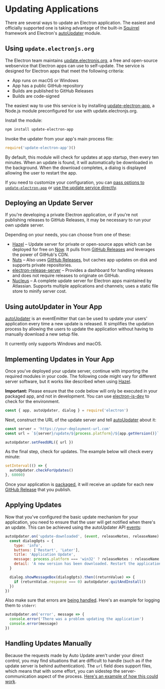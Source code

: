 # Updating Applications

There are several ways to update an Electron application. The easiest and
officially supported one is taking advantage of the built-in
[Squirrel](https://github.com/Squirrel) framework and
Electron's [autoUpdater](../api/auto-updater.md) module.

## Using `update.electronjs.org`

The Electron team maintains [update.electronjs.org], a free and open-source
webservice that Electron apps can use to self-update. The service is designed
for Electron apps that meet the following criteria:

- App runs on macOS or Windows
- App has a public GitHub repository
- Builds are published to GitHub Releases
- Builds are code-signed

The easiest way to use this service is by installing [update-electron-app],
a Node.js module preconfigured for use with update.electronjs.org.

Install the module:

```sh
npm install update-electron-app
```

Invoke the updater from your app's main process file:

```js
require('update-electron-app')()
```

By default, this module will check for updates at app startup, then every ten
minutes. When an update is found, it will automatically be downloaded in the background. When the download completes, a dialog is displayed allowing the user
to restart the app.

If you need to customize your configuration, you can
[pass options to `update-electron-app`][update-electron-app]
or
[use the update service directly][update.electronjs.org].

## Deploying an Update Server

If you're developing a private Electron application, or if you're not
publishing releases to GitHub Releases, it may be necessary to run your own
update server.

Depending on your needs, you can choose from one of these:

- [Hazel][hazel] – Update server for private or open-source apps which can be
deployed for free on [Now][now]. It pulls from [GitHub Releases][gh-releases]
and leverages the power of GitHub's CDN.
- [Nuts][nuts] – Also uses [GitHub Releases][gh-releases], but caches app
updates on disk and supports private repositories.
- [electron-release-server][electron-release-server] – Provides a dashboard for
handling releases and does not require releases to originate on GitHub.
- [Nucleus][nucleus] – A complete update server for Electron apps maintained by
Atlassian. Supports multiple applications and channels; uses a static file store
to minify server cost.

## Using autoUpdater in Your App
[autoUpdater](../api/auto-updater.md) is an eventEmitter that can be used to update your users' application every time a new update is released. It simplifies the updation process by allowing the users to update the application without having to manually download a new setup file.

It currently only supports Windows and macOS.

## Implementing Updates in Your App

Once you've deployed your update server, continue with importing the required
modules in your code. The following code might vary for different server
software, but it works like described when using
[Hazel](https://github.com/zeit/hazel).

**Important:** Please ensure that the code below will only be executed in
your packaged app, and not in development. You can use
[electron-is-dev](https://github.com/sindresorhus/electron-is-dev) to check for
the environment.

```javascript
const { app, autoUpdater, dialog } = require('electron')
```

Next, construct the URL of the update server and tell
[autoUpdater](../api/auto-updater.md) about it:

```javascript
const server = 'https://your-deployment-url.com'
const url = `${server}/update/${process.platform}/${app.getVersion()}`

autoUpdater.setFeedURL({ url })
```

As the final step, check for updates. The example below will check every minute:

```javascript
setInterval(() => {
  autoUpdater.checkForUpdates()
}, 60000)
```

Once your application is [packaged](../tutorial/application-distribution.md),
it will receive an update for each new
[GitHub Release](https://help.github.com/articles/creating-releases/) that you
publish.

## Applying Updates

Now that you've configured the basic update mechanism for your application, you
need to ensure that the user will get notified when there's an update. This
can be achieved using the autoUpdater API
[events](../api/auto-updater.md#events):

```javascript
autoUpdater.on('update-downloaded', (event, releaseNotes, releaseName) => {
  const dialogOpts = {
    type: 'info',
    buttons: ['Restart', 'Later'],
    title: 'Application Update',
    message: process.platform === 'win32' ? releaseNotes : releaseName,
    detail: 'A new version has been downloaded. Restart the application to apply the updates.'
  }

  dialog.showMessageBox(dialogOpts).then((returnValue) => {
    if (returnValue.response === 0) autoUpdater.quitAndInstall()
  })
})
```

Also make sure that errors are
[being handled](../api/auto-updater.md#event-error). Here's an example
for logging them to `stderr`:

```javascript
autoUpdater.on('error', message => {
  console.error('There was a problem updating the application')
  console.error(message)
})
```

## Handling Updates Manually

Because the requests made by Auto Update aren't under your direct control, you may find situations that are difficult to handle (such as if the update server is behind authentication). The `url` field does support files, which means that with some effort, you can sidestep the server-communication aspect of the process. [Here's an example of how this could work](https://github.com/electron/electron/issues/5020#issuecomment-477636990).

[now]: https://zeit.co/now
[hazel]: https://github.com/zeit/hazel
[nuts]: https://github.com/GitbookIO/nuts
[gh-releases]: https://help.github.com/articles/creating-releases/
[electron-release-server]: https://github.com/ArekSredzki/electron-release-server
[nucleus]: https://github.com/atlassian/nucleus
[update.electronjs.org]: https://github.com/electron/update.electronjs.org
[update-electron-app]: https://github.com/electron/update-electron-app

